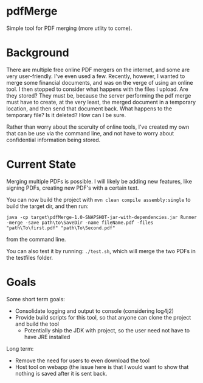 # pdfMerge
Simple tool for PDF merging (more utlity to come).

# Background

There are multiple free online PDF mergers on the internet, and some are very user-friendly.
I've even used a few. Recently, however, I wanted to merge some financial documents, and was
on the verge of using an online tool. I then stopped to consider what happens with the files I upload.
Are they stored? They must be, because the server performing the pdf merge must have to create, at the
very least, the merged document in a temporary location, and then send that document back. What happens
to the temporary file? Is it deleted? How can I be sure.

Rather than worry about the sceruity of online tools, I've created my own that can be use via the command
line, and not have to worry about confidential information being stored.

# Current State

Merging multiple PDFs is possible. I will likely be adding new features, like signing PDFs,
creating new PDF's with a certain text. 

You can now build the project with `mvn clean compile assembly:single` to build the target dir, and then run:

```
java -cp target\pdfMerge-1.0-SNAPSHOT-jar-with-dependencies.jar Runner -merge -save path\to\SaveDir -name fileName.pdf -files "path\To\first.pdf" "path\To\Second.pdf"
```


from the command line.

You can also test it by running: `./test.sh`, which will merge the two PDFs in the testfiles folder.


# Goals
Some short term goals:
  - Consolidate logging and output to console (considering log4j2)
  - Provide build scripts for this tool, so that anyone can clone the project and build the tool
    - Potentially ship the JDK with project, so the user need not have to have JRE installed

Long term:
  - Remove the need for users to even download the tool
  - Host tool on webapp (the issue here is that I would want to show that nothing is saved after it is
  sent back.

